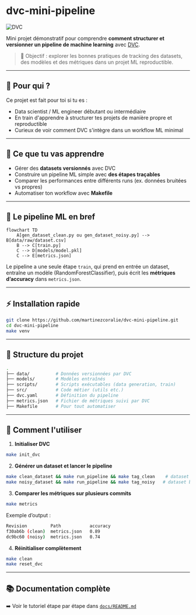 # dvc-mini-pipeline

![DVC](https://img.shields.io/badge/DVC-enabled-brightgreen.svg)

Mini projet démonstratif pour comprendre **comment structurer et versionner un pipeline de machine learning** avec [DVC](https://dvc.org).

> 🔎 Objectif : explorer les bonnes pratiques de tracking des datasets, des modèles et des métriques dans un projet ML reproductible.

---

## 🎯 Pour qui ?
Ce projet est fait pour toi si tu es :
- Data scientist / ML engineer débutant ou intermédiaire
- En train d'apprendre à structurer tes projets de manière propre et reproductible
- Curieux de voir comment DVC s'intègre dans un workflow ML minimal

---

## 🧠 Ce que tu vas apprendre
- Gérer des **datasets versionnés** avec DVC
- Construire un pipeline ML simple avec **des étapes traçables**
- Comparer les performances entre différents runs (ex. données bruitées vs propres)
- Automatiser ton workflow avec **Makefile**

---

## 🧬 Le pipeline ML en bref

```mermaid
flowchart TD
    A[gen_dataset_clean.py ou gen_dataset_noisy.py] --> B[data/raw/dataset.csv]
    B --> C[train.py]
    C --> D[models/model.pkl]
    C --> E[metrics.json]
```

Le pipeline a une seule étape `train`, qui prend en entrée un dataset, entraîne un modèle (RandomForestClassifier), puis écrit les **métriques d’accuracy** dans `metrics.json`.

---

## ⚡️ Installation rapide

```bash
git clone https://github.com/martinezcoralie/dvc-mini-pipeline.git
cd dvc-mini-pipeline
make venv
```

---

## 📂 Structure du projet

```bash
.
├── data/          # Données versionnées par DVC
├── models/        # Modèles entraînés
├── scripts/       # Scripts exécutables (data generation, train)
├── src/           # Code métier (utils etc.)
├── dvc.yaml       # Définition du pipeline
├── metrics.json   # Fichier de métriques suivi par DVC
├── Makefile       # Pour tout automatiser
```

---

## 🧪 Comment l'utiliser

1. **Initialiser DVC**
```bash
make init_dvc
```

2. **Générer un dataset et lancer le pipeline**
```bash
make clean_dataset && make run_pipeline && make tag_clean    # dataset propre
make noisy_dataset && make run_pipeline && make tag_noisy   # dataset bruité
```

3. **Comparer les métriques sur plusieurs commits**
```bash
make metrics
```

Exemple d’output :
```bash
Revision         Path           accuracy
f30ab6b (clean)  metrics.json   0.89
dc9bc60 (noisy)  metrics.json   0.74
```

4. **Réinitialiser complètement**
```bash
make clean
make reset_dvc
```

---

## 📚 Documentation complète

➡️ Voir le tutoriel étape par étape dans [`docs/README.md`](docs/README.md)
